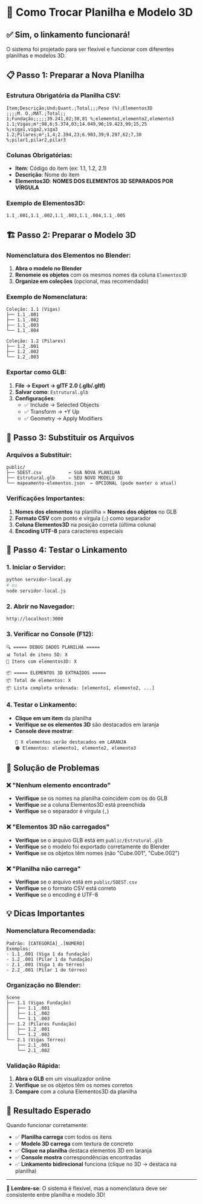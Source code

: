 # 🔄 Como Trocar Planilha e Modelo 3D

## ✅ **Sim, o linkamento funcionará!**

O sistema foi projetado para ser flexível e funcionar com diferentes planilhas e modelos 3D.

## 📋 **Passo 1: Preparar a Nova Planilha**

### **Estrutura Obrigatória da Planilha CSV:**

```csv
Item;Descrição;Und;Quant.;Total;;;Peso (%);Elementos3D
;;;;M. O.;MAT.;Total;;
1;Fundação;;;;;39.241,02;30,81 %;elemento1,elemento2,elemento3
1.1;Vigas;m³;98,6;5.374,03;14.049,96;19.423,99;15,25 %;viga1,viga2,viga3
1.2;Pilares;m³;1,4;2.394,23;6.903,39;9.297,62;7,30 %;pilar1,pilar2,pilar3
```

### **Colunas Obrigatórias:**
- **Item**: Código do item (ex: 1.1, 1.2, 2.1)
- **Descrição**: Nome do item
- **Elementos3D**: **NOMES DOS ELEMENTOS 3D SEPARADOS POR VÍRGULA**

### **Exemplo de Elementos3D:**
```
1.1_.001,1.1_.002,1.1_.003,1.1_.004,1.1_.005
```

## 🏗️ **Passo 2: Preparar o Modelo 3D**

### **Nomenclatura dos Elementos no Blender:**

1. **Abra o modelo no Blender**
2. **Renomeie os objetos** com os mesmos nomes da coluna `Elementos3D`
3. **Organize em coleções** (opcional, mas recomendado)

### **Exemplo de Nomenclatura:**
```
Coleção: 1.1 (Vigas)
├── 1.1_.001
├── 1.1_.002
├── 1.1_.003
└── 1.1_.004

Coleção: 1.2 (Pilares)
├── 1.2_.001
├── 1.2_.002
└── 1.2_.003
```

### **Exportar como GLB:**
1. **File → Export → glTF 2.0 (.glb/.gltf)**
2. **Salvar como**: `Estrutural.glb`
3. **Configurações**:
   - ✅ Include → Selected Objects
   - ✅ Transform → +Y Up
   - ✅ Geometry → Apply Modifiers

## 🔄 **Passo 3: Substituir os Arquivos**

### **Arquivos a Substituir:**
```
public/
├── 5DEST.csv          ← SUA NOVA PLANILHA
├── Estrutural.glb     ← SEU NOVO MODELO 3D
└── mapeamento-elementos.json  ← OPCIONAL (pode manter o atual)
```

### **Verificações Importantes:**

1. **Nomes dos elementos** na planilha = **Nomes dos objetos** no GLB
2. **Formato CSV** com ponto e vírgula (`;`) como separador
3. **Coluna Elementos3D** na posição correta (última coluna)
4. **Encoding UTF-8** para caracteres especiais

## 🧪 **Passo 4: Testar o Linkamento**

### **1. Iniciar o Servidor:**
```bash
python servidor-local.py
# ou
node servidor-local.js
```

### **2. Abrir no Navegador:**
```
http://localhost:3000
```

### **3. Verificar no Console (F12):**
```
🔍 ===== DEBUG DADOS PLANILHA =====
📊 Total de itens 5D: X
🔗 Itens com elementos3D: X

📦 ===== ELEMENTOS 3D EXTRAÍDOS =====
📦 Total de elementos: X
📦 Lista completa ordenada: [elemento1, elemento2, ...]
```

### **4. Testar o Linkamento:**
- **Clique em um item** da planilha
- **Verifique se os elementos 3D** são destacados em laranja
- **Console deve mostrar**:
  ```
  🎯 X elementos serão destacados em LARANJA
  🟠 Elementos: elemento1, elemento2, elemento3
  ```

## 🐛 **Solução de Problemas**

### **❌ "Nenhum elemento encontrado"**
- **Verifique** se os nomes na planilha coincidem com os do GLB
- **Verifique** se a coluna Elementos3D está preenchida
- **Verifique** se o separador é vírgula (`,`)

### **❌ "Elementos 3D não carregados"**
- **Verifique** se o arquivo GLB está em `public/Estrutural.glb`
- **Verifique** se o modelo foi exportado corretamente do Blender
- **Verifique** se os objetos têm nomes (não "Cube.001", "Cube.002")

### **❌ "Planilha não carrega"**
- **Verifique** se o arquivo está em `public/5DEST.csv`
- **Verifique** se o formato CSV está correto
- **Verifique** se o encoding é UTF-8

## 💡 **Dicas Importantes**

### **Nomenclatura Recomendada:**
```
Padrão: [CATEGORIA]_.[NUMERO]
Exemplos:
- 1.1_.001 (Viga 1 da fundação)
- 1.2_.001 (Pilar 1 da fundação)
- 2.1_.001 (Viga 1 do térreo)
- 2.2_.001 (Pilar 1 do térreo)
```

### **Organização no Blender:**
```
Scene
├── 1.1 (Vigas Fundação)
│   ├── 1.1_.001
│   ├── 1.1_.002
│   └── 1.1_.003
├── 1.2 (Pilares Fundação)
│   ├── 1.2_.001
│   └── 1.2_.002
└── 2.1 (Vigas Térreo)
    ├── 2.1_.001
    └── 2.1_.002
```

### **Validação Rápida:**
1. **Abra o GLB** em um visualizador online
2. **Verifique** se os objetos têm os nomes corretos
3. **Compare** com a coluna Elementos3D da planilha

## 🎯 **Resultado Esperado**

Quando funcionar corretamente:
- ✅ **Planilha carrega** com todos os itens
- ✅ **Modelo 3D carrega** com textura de concreto
- ✅ **Clique na planilha** destaca elementos 3D em laranja
- ✅ **Console mostra** correspondências encontradas
- ✅ **Linkamento bidirecional** funciona (clique no 3D → destaca na planilha)

---

**🚀 Lembre-se**: O sistema é flexível, mas a nomenclatura deve ser consistente entre planilha e modelo 3D!

